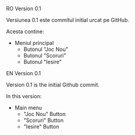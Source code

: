RO Version 0.1

Versiunea 0.1 este commitul initial urcat pe GitHub.  

Acesta contine:  

- Meniul principal  
   - Butonul "Joc Nou"  
   - Butonul "Scoruri"  
   - Butonul "Iesire"  
  
EN Version 0.1

Version 0.1 is the initial Github commit.  

In this version:  

- Main menu  
   - "Joc Nou" Button  
   - "Scoruri" Button    
   - "Iesire" Button    
